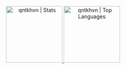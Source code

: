 <p align="center">
<a href="https://github.com/qntkhvn">
<img height="150" src="https://github-readme-stats.vercel.app/api?username=qntkhvn&hide_title=false&hide_border=true&show_icons=true&include_all_commits=true&count_private=true&line_height=21&text_color=daf7dc&icon_color=ffffff&bg_color=151515" alt="qntkhvn | Stats" />
</a> <a href="https://github.com/qntkhvn">
<img height="150" src="https://github-readme-stats.vercel.app/api/top-langs/?username=qntkhvn&hide=html,css,tsql&hide_title=false&hide_border=true&layout=compact&langs_count=8&exclude_repo=comp426&text_color=daf7dc&icon_color=ffffff&bg_color=151515" alt="qntkhvn | Top Languages" />
</a>
<br>
